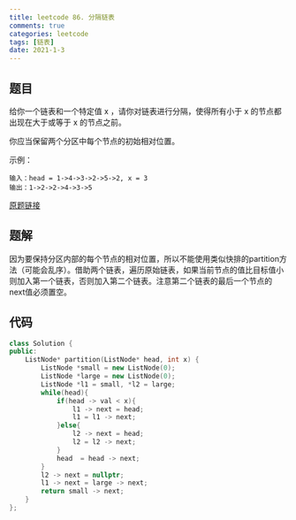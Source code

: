 ```yaml
---
title: leetcode 86. 分隔链表
comments: true
categories: leetcode
tags: [链表]
date: 2021-1-3
---
```


## 题目

给你一个链表和一个特定值 x ，请你对链表进行分隔，使得所有小于 x 的节点都出现在大于或等于 x 的节点之前。

你应当保留两个分区中每个节点的初始相对位置。

示例：
```
输入：head = 1->4->3->2->5->2, x = 3
输出：1->2->2->4->3->5
```

[原题链接](https://leetcode-cn.com/problems/partition-list)
## 题解
因为要保持分区内部的每个节点的相对位置，所以不能使用类似快排的partition方法（可能会乱序）。借助两个链表，遍历原始链表，如果当前节点的值比目标值小则加入第一个链表，否则加入第二个链表。注意第二个链表的最后一个节点的next值必须置空。

## 代码
```cpp 
class Solution {
public:
    ListNode* partition(ListNode* head, int x) {
        ListNode *small = new ListNode(0);
        ListNode *large = new ListNode(0);
        ListNode *l1 = small, *l2 = large;
        while(head){
            if(head -> val < x){
                l1 -> next = head;
                l1 = l1 -> next;
            }else{
                l2 -> next = head;
                l2 = l2 -> next;
            }
            head  = head -> next;
        }
        l2 -> next = nullptr;
        l1 -> next = large -> next;
        return small -> next;
    }
};
```